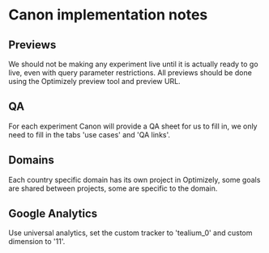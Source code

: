 # Canon implementation notes

## Previews

We should not be making any experiment live until it is actually ready to go live, even with query parameter restrictions.
All previews should be done using the Optimizely preview tool and preview URL.

## QA

For each experiment Canon will provide a QA sheet for us to fill in, we only need to fill in the tabs 'use cases' and 'QA links'.

## Domains

Each country specific domain has its own project in Optimizely, some goals are shared between projects, some are specific to the domain.

## Google Analytics

Use universal analytics, set the custom tracker to 'tealium_0' and custom dimension to '11'.